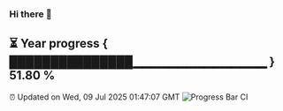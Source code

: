 ### Hi there 👋
⏳ Year progress { ███████████████▁▁▁▁▁▁▁▁▁▁▁▁▁▁▁ } 51.80 %
---
⏰ Updated on Wed, 09 Jul 2025 01:47:07 GMT
![Progress Bar CI](https://github.com/liununu/liununu/workflows/Progress%20Bar%20CI/badge.svg)
